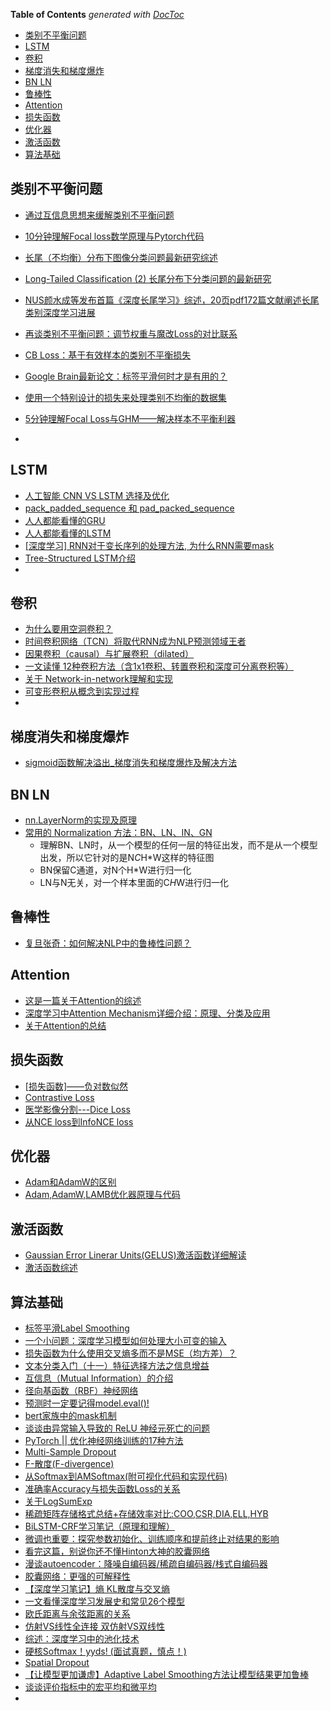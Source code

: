 <!-- START doctoc generated TOC please keep comment here to allow auto update -->
<!-- DON'T EDIT THIS SECTION, INSTEAD RE-RUN doctoc TO UPDATE -->
**Table of Contents**  *generated with [DocToc](https://github.com/thlorenz/doctoc)*

- [类别不平衡问题](#%E7%B1%BB%E5%88%AB%E4%B8%8D%E5%B9%B3%E8%A1%A1%E9%97%AE%E9%A2%98)
- [LSTM](#lstm)
- [卷积](#%E5%8D%B7%E7%A7%AF)
- [梯度消失和梯度爆炸](#%E6%A2%AF%E5%BA%A6%E6%B6%88%E5%A4%B1%E5%92%8C%E6%A2%AF%E5%BA%A6%E7%88%86%E7%82%B8)
- [BN LN](#bn-ln)
- [鲁棒性](#%E9%B2%81%E6%A3%92%E6%80%A7)
- [Attention](#attention)
- [损失函数](#%E6%8D%9F%E5%A4%B1%E5%87%BD%E6%95%B0)
- [优化器](#%E4%BC%98%E5%8C%96%E5%99%A8)
- [激活函数](#%E6%BF%80%E6%B4%BB%E5%87%BD%E6%95%B0)
- [算法基础](#%E7%AE%97%E6%B3%95%E5%9F%BA%E7%A1%80)

<!-- END doctoc generated TOC please keep comment here to allow auto update -->



## 类别不平衡问题

- [通过互信息思想来缓解类别不平衡问题](https://mp.weixin.qq.com/s?__biz=MzIwMTc4ODE0Mw==&mid=2247509465&idx=2&sn=1a637068c358970af1ba1bfd1e4b0536&chksm=96ea7a59a19df34f0734d645ba02e33f3df5ac7be442dac471b4799569140c0d0d7d10f27fb9&mpshare=1&scene=24&srcid=0731eGYCh4BPeAvF1wsGhaBR&sharer_sharetime=1596188396962&sharer_shareid=9d627645afe156ff11b0a8519d982bcd&exportkey=A%2FIx29Nq%2Fv5DJvAY21sw%2Fe4%3D&pass_ticket=IL%2BeHRprAt5yAlLjjC250jaLkeHDOYyDyV4vRbYX%2F0r7c3KJ%2FwPqrBhOiTesV9Z9&wx_header=0#rd)
- [10分钟理解Focal loss数学原理与Pytorch代码](https://mp.weixin.qq.com/s?__biz=MzI4MDYzNzg4Mw==&mid=2247505638&idx=3&sn=bf9ff2fe30a1212a67246f1e05464505&chksm=ebb7ee32dcc06724e4832a585f1a9162b1b53cd8f4c309f8aa47e5f744347d8668672b7b6371&mpshare=1&scene=24&srcid=0731PXzoa1oCrdWzwJl0O6wr&sharer_sharetime=1596188820788&sharer_shareid=9d627645afe156ff11b0a8519d982bcd&exportkey=A2M6ShKYApr0upqtrXiTJGk%3D&pass_ticket=IL%2BeHRprAt5yAlLjjC250jaLkeHDOYyDyV4vRbYX%2F0r7c3KJ%2FwPqrBhOiTesV9Z9&wx_header=0#rd)

- [长尾（不均衡）分布下图像分类问题最新研究综述](https://mp.weixin.qq.com/s?__biz=MzI5MDUyMDIxNA==&mid=2247500731&idx=3&sn=0fa43b9aab2ad749c6f70b2fa17b8cb8&chksm=ec1c2e42db6ba7548f64394b79c7884b05e36eab230e313a656ef71c3cef8dd8451b1b0b59f3&mpshare=1&scene=24&srcid=07316Bz3Yg3rvvzCHDKlb2mX&sharer_sharetime=1596190892137&sharer_shareid=9d627645afe156ff11b0a8519d982bcd&exportkey=AwAKM7VqpKYTLZWxlX0BMnI%3D&pass_ticket=IL%2BeHRprAt5yAlLjjC250jaLkeHDOYyDyV4vRbYX%2F0r7c3KJ%2FwPqrBhOiTesV9Z9&wx_header=0#rd)
- [Long-Tailed Classification (2) 长尾分布下分类问题的最新研究](https://zhuanlan.zhihu.com/p/158638078)
- [NUS颜水成等发布首篇《深度长尾学习》综述，20页pdf172篇文献阐述长尾类别深度学习进展](https://mp.weixin.qq.com/s?__biz=MzU2OTA0NzE2NA==&mid=2247571158&idx=1&sn=0f1813128cc8b4e89b3ba4148575ae19&chksm=fc8737c5cbf0bed3d0ba694a67608b151b2299f39154080d76076a4ee40495d5f53aee3b0453&mpshare=1&scene=24&srcid=10144yEywrDy5LBexJ7Rqp81&sharer_sharetime=1634202597255&sharer_shareid=9d627645afe156ff11b0a8519d982bcd&exportkey=A0%2Fu79C9c4chhaVsYPhEWlg%3D&pass_ticket=X1hVh%2FzYha2Fa9G%2FZWK0bpCofPY07lt8BPBNyjf1xUWYljT%2Bk%2F9q5rZ%2F%2B4bWWFme&wx_header=0#rd)
- [再谈类别不平衡问题：调节权重与魔改Loss的对比联系](https://kexue.fm/archives/7708)
- [CB Loss：基于有效样本的类别不平衡损失](https://mp.weixin.qq.com/s?__biz=Mzg5ODAzMTkyMg==&mid=2247494771&idx=1&sn=f605465cd49ccf808e5dcd89833d06d6&chksm=c06a642ef71ded3872b5d79629b7f91b44e47ea8126e6cd4d40ab25806bebd7a55f8e36e9e48&mpshare=1&scene=24&srcid=0410uIDzSiQmZcw7Ze4KLvHX&sharer_sharetime=1618024133785&sharer_shareid=9d627645afe156ff11b0a8519d982bcd&exportkey=A3%2BfhPu4WaPYypNvLLOSfCs%3D&pass_ticket=X1hVh%2FzYha2Fa9G%2FZWK0bpCofPY07lt8BPBNyjf1xUWYljT%2Bk%2F9q5rZ%2F%2B4bWWFme&wx_header=0#rd)
- [Google Brain最新论文：标签平滑何时才是有用的？](https://www.jiqizhixin.com/articles/2019-07-09-7)
- [使用一个特别设计的损失来处理类别不均衡的数据集](https://www.toutiao.com/article/6764709766112477699/)
- [5分钟理解Focal Loss与GHM——解决样本不平衡利器](https://zhuanlan.zhihu.com/p/80594704)
- 

## LSTM

- [人工智能 CNN VS LSTM 选择及优化](https://www.dazhuanlan.com/dbray/topics/1519290)
- [pack_padded_sequence 和 pad_packed_sequence](https://zhuanlan.zhihu.com/p/342685890)
- [人人都能看懂的GRU](https://zhuanlan.zhihu.com/p/32481747)
- [人人都能看懂的LSTM](https://zhuanlan.zhihu.com/p/32085405)
- [[深度学习] RNN对于变长序列的处理方法, 为什么RNN需要mask](https://blog.csdn.net/zwqjoy/article/details/95050794)
- [Tree-Structured LSTM介绍](https://zhuanlan.zhihu.com/p/36608614)
- 

## 卷积
- [为什么要用空洞卷积？](https://mp.weixin.qq.com/s?__biz=MzAxMjMwODMyMQ==&mid=2456342851&idx=4&sn=6556c82aaf414df0ee60774a0da98c25&chksm=8c2fab4dbb58225b6892f242ba5a881fd003d1fcc10c2d081a82fad38beb6a084c292cd36cf6&scene=0&xtrack=1&exportkey=Ay8QN8s%2FMncipMjJc0MBypo%3D&pass_ticket=LlL6Ad5uohnLAlqJrzan%2BA5dDM3m9%2Bnl4L%2FaTWpnfTNnifRhbExGygOrgXBzVB7b&wx_header=0#rd)
- [时间卷积网络（TCN）将取代RNN成为NLP预测领域王者](https://www.toutiao.com/article/6753489961078489612/)
- [因果卷积（causal）与扩展卷积（dilated）](https://blog.csdn.net/tonygsw/article/details/81280364)
- [一文读懂 12种卷积方法（含1x1卷积、转置卷积和深度可分离卷积等）](https://mp.weixin.qq.com/s?__biz=MzI0NDUwNzYzMg==&mid=2247485405&idx=1&sn=61077d5709b0361f57bd86e3eb2ba580&chksm=e95df142de2a78548aa27a082bd511b54bfb9f76f9f430f17079c184f37006c111917874afe2&mpshare=1&scene=24&srcid=0924obMS666axIi3wDfaGvQh&sharer_sharetime=1569337834116&sharer_shareid=9d627645afe156ff11b0a8519d982bcd&pass_ticket=5l2GTJoNs3UnPjzRsDzXqTZBP6%2Btylp4BwIFxk3aFUwONC5l8MJz3gdjYHCbXS%2FH#rd)
- [关于 Network-in-network理解和实现](https://blog.csdn.net/m0_37561765/article/details/78874699)
- [可变形卷积从概念到实现过程](https://blog.csdn.net/LEEANG121/article/details/104234927)
- 

## 梯度消失和梯度爆炸
- [sigmoid函数解决溢出_梯度消失和梯度爆炸及解决方法](https://blog.csdn.net/weixin_39612726/article/details/111391713)

## BN LN
- [nn.LayerNorm的实现及原理](https://blog.csdn.net/weixin_41978699/article/details/122778085)
- [常用的 Normalization 方法：BN、LN、IN、GN](https://mp.weixin.qq.com/s?__biz=MzA5ODEzMjIyMA==&mid=2247495854&idx=1&sn=e2d967621307dd2c728cc3559937e6cb&source=41#wechat_redirect)
  - 理解BN、LN时，从一个模型的任何一层的特征出发，而不是从一个模型出发，所以它针对的是N*C*H*W这样的特征图
  - BN保留C通道，对N个H*W进行归一化
  - LN与N无关，对一个样本里面的C*H*W进行归一化

## 鲁棒性
- [复旦张奇：如何解决NLP中的鲁棒性问题？](https://mp.weixin.qq.com/s?__biz=MzU5ODg0MTAwMw==&mid=2247508080&idx=1&sn=3fe6c9920d93fd73c9645405ea6e95f3&chksm=febce3b4c9cb6aa2927a67bec04ca87d8cda660dbae3d25d8e381cbdbe786ef33fdf388a2973&mpshare=1&scene=24&srcid=1116RsD3z7FbUBuIFRO7emC7&sharer_sharetime=1637057596381&sharer_shareid=9d627645afe156ff11b0a8519d982bcd&exportkey=Azky0WfOZTyCjp%2BewyvxTrM%3D&pass_ticket=X1hVh%2FzYha2Fa9G%2FZWK0bpCofPY07lt8BPBNyjf1xUWYljT%2Bk%2F9q5rZ%2F%2B4bWWFme&wx_header=0#rd)


## Attention
- [这是一篇关于Attention的综述](https://zhuanlan.zhihu.com/p/148800609)
- [深度学习中Attention Mechanism详细介绍：原理、分类及应用](https://zhuanlan.zhihu.com/p/31547842)
- [关于Attention的总结](https://mp.weixin.qq.com/s/TV51xfQBvYf7E2kSmpJ0Og)


## 损失函数
- [[损失函数]——负对数似然](https://www.jianshu.com/p/61cf7f2ac53f)
- [Contrastive Loss](https://zhuanlan.zhihu.com/p/93917636)
- [医学影像分割---Dice Loss](https://zhuanlan.zhihu.com/p/86704421)
- [从NCE loss到InfoNCE loss](https://blog.csdn.net/m0_37876745/article/details/110933812)


## 优化器
- [Adam和AdamW的区别](https://blog.csdn.net/weixin_45743001/article/details/120472616)
- [Adam,AdamW,LAMB优化器原理与代码](https://blog.csdn.net/weixin_41089007/article/details/107007221)


## 激活函数
- [Gaussian Error Linerar Units(GELUS)激活函数详细解读](https://mp.weixin.qq.com/s/I0fjxnNRPOkQN3wbZA0csA)
- [激活函数综述](https://www.cnblogs.com/YoungF/p/13424038.html)

## 算法基础
- [标签平滑Label Smoothing](https://blog.csdn.net/qq_43211132/article/details/100510113)
- [一个小问题：深度学习模型如何处理大小可变的输入](https://mp.weixin.qq.com/s/jV_cqwZix6OPVhr2UxajYA)
- [损失函数为什么使用交叉熵多而不是MSE（均方差）？](https://blog.csdn.net/soga235/article/details/122094044)
- [文本分类入门（十一）特征选择方法之信息增益](http://www.blogjava.net/zhenandaci/archive/2009/03/24/261701.html)
- [互信息（Mutual Information）的介绍](https://blog.csdn.net/qq_15111861/article/details/80724278)
- [径向基函数（RBF）神经网络](https://blog.csdn.net/lin_angel/article/details/50725600)
- [预测时一定要记得model.eval()!](https://zhuanlan.zhihu.com/p/356500543)
- [bert家族中的mask机制](https://zhuanlan.zhihu.com/p/360982134)
- [谈谈由异常输入导致的 ReLU 神经元死亡的问题](https://liam.page/2018/11/30/vanishing-gradient-of-ReLU-due-to-unusual-input/)
- [PyTorch || 优化神经网络训练的17种方法](https://mp.weixin.qq.com/s?__biz=MzU1MjYzNjQwOQ==&mid=2247495246&idx=1&sn=db2fdce3a5a58db29174ab163d10778a&chksm=fbfdb4d8cc8a3dcef208aaad943cdd42616476159d8abd2d7f5a045b9db5436fb7ed151ab932&mpshare=1&scene=1&srcid=0506S7D0VBmvhlM3M83tKTi6&sharer_sharetime=1620274095789&sharer_shareid=9d627645afe156ff11b0a8519d982bcd&exportkey=A%2FmmbI4pcXfMW6PviF8A5CE%3D&pass_ticket=zQDDIUhIADOvRcLFnDfeb1%2FQJUysanjrtRnVNxo8e6uhRDnY1TW%2B8mgGkSdPrrW6&wx_header=0#rd)
- [Multi-Sample Dropout](https://blog.csdn.net/weixin_37947156/article/details/95936865)
- [F-散度(F-divergence)](https://blog.csdn.net/UESTC_C2_403/article/details/75208644)
- [从Softmax到AMSoftmax(附可视化代码和实现代码)](https://zhuanlan.zhihu.com/p/97475133)
- [准确率Accuracy与损失函数Loss的关系](https://blog.csdn.net/u014421797/article/details/104689384)
- [关于LogSumExp](https://zhuanlan.zhihu.com/p/153535799)
- [稀疏矩阵存储格式总结+存储效率对比:COO,CSR,DIA,ELL,HYB](https://www.cnblogs.com/xbinworld/p/4273506.html)
- [BiLSTM-CRF学习笔记（原理和理解）](https://www.cnblogs.com/Nobody0426/p/10712835.html)
- [微调也重要：探究参数初始化、训练顺序和提前终止对结果的影响](https://mp.weixin.qq.com/s?__biz=MzIwMTc4ODE0Mw==&mid=2247503917&idx=2&sn=fe84c23bd8c42df8181042bcb715ab47&chksm=96ea0fada19d86bbc0196c5fcb4c769aec5422f85625ba7d501c34a62618a03ce24d5352ea8e&scene=0&xtrack=1&exportkey=A0vQw2ARuljx5%2BSKTALb7zc%3D&pass_ticket=2nNdCGl4e4sq9wAo0Jz1c8Wmcz0v2Ul5F4CrBxcFYeAouMQJDtkRpzhq8COdlQLP#rd)
- [看完这篇，别说你还不懂Hinton大神的胶囊网络 ](https://www.sohu.com/a/226611009_633698)
- [漫谈autoencoder：降噪自编码器/稀疏自编码器/栈式自编码器](https://blog.csdn.net/wblgers1234/article/details/81545079)
- [胶囊网络：更强的可解释性](https://zhuanlan.zhihu.com/p/264910554)
- [【深度学习笔记】熵 KL散度与交叉熵](http://www.sniper97.cn/index.php/note/deep-learning/note-deep-learning/3886/)
- [一文看懂深度学习发展史和常见26个模型](https://zhuanlan.zhihu.com/p/50967380)
- [欧氏距离与余弦距离的关系](https://blog.csdn.net/liuweiyuxiang/article/details/88736615)
- [仿射VS线性全连接 双仿射VS双线性](https://zhuanlan.zhihu.com/p/358079428)
- [综述：深度学习中的池化技术](https://mp.weixin.qq.com/s?__biz=MzI5MDUyMDIxNA==&mid=2247539902&idx=2&sn=f56914d88067d5e4e4918498625df2f3&chksm=ec1cb147db6b3851bc9e65eaabd53bf011d7474f877689c66f64cbff4251fe64266147d0eb2f&mpshare=1&scene=24&srcid=0222KwjDsYBqvALlE7zhKRnL&sharer_sharetime=1613991579109&sharer_shareid=9d627645afe156ff11b0a8519d982bcd&exportkey=A%2FSuuEp93Vy8FeU%2BiqNQrRQ%3D&pass_ticket=ahSCjZBnxTVe3IcKWMxBQVeAXXap9Se8HXejNWF3PIlQHiDsRH5Yr1%2FzLdG%2FTkZA&wx_header=0#rd)
- [硬核Softmax！yyds! (面试真题，慎点！)](https://mp.weixin.qq.com/s?__biz=MzkzNDIxMzE1NQ==&mid=2247488004&idx=1&sn=e323c72c5e066def9acddaa3fdc9fdac&chksm=c241f148f536785e3283b2e554107c23e6cdffb2ca74c74c861265a0a8501f55515411fa80e1&mpshare=1&scene=24&srcid=0628rbE3Rcad0WIIky6Q0Fhm&sharer_sharetime=1624884516348&sharer_shareid=9d627645afe156ff11b0a8519d982bcd&exportkey=Aw5u9UZYxqjvVUdGR3BsI10%3D&pass_ticket=ahSCjZBnxTVe3IcKWMxBQVeAXXap9Se8HXejNWF3PIlQHiDsRH5Yr1%2FzLdG%2FTkZA&wx_header=0#rd)
- [Spatial Dropout](https://blog.csdn.net/weixin_43896398/article/details/84762943)
- [【让模型更加谦虚】Adaptive Label Smoothing方法让模型结果更加鲁棒](https://mp.weixin.qq.com/s?__biz=MzA4MDExMDEyMw==&mid=2247489910&idx=2&sn=83f64bd846aaf8b0e2dbdeba5008d472&chksm=9fa86e32a8dfe7244453a3e8226265dcd543fa4f5020a687008600fe8e3e86f6fecdb2f0eaac&mpshare=1&scene=24&srcid=09287VzsiRZ1PwzBLs74bDyB&sharer_sharetime=1601253692847&sharer_shareid=9d627645afe156ff11b0a8519d982bcd&exportkey=A3n6EZSkPRlGGg%2FRD08LKKw%3D&pass_ticket=FVXzVd6yWxG%2B0cVb1fBXuMn3sRqbaPHr1VXt2A%2BQ1R%2FpI%2Fpfv01eV0arVDwW0wda&wx_header=0#rd)
- [谈谈评价指标中的宏平均和微平均](https://www.cnblogs.com/robert-dlut/p/5276927.html)
- 